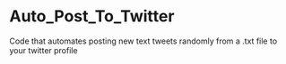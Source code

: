 # Auto_Post_To_Twitter
Code that automates posting new text tweets randomly from a .txt file to your twitter profile
